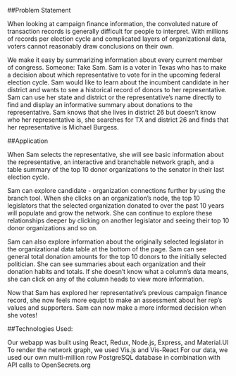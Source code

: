 ##Problem Statement

When looking at campaign finance information, the convoluted nature of transaction records is generally difficult for people to interpret. With millions of records per election cycle and complicated layers of organizational data, voters cannot reasonably draw conclusions on their own. 

We make it easy by summarizing information about every current member of congress. 
Someone: Take Sam. Sam is a voter in Texas who has to make a decision about which representative to vote for in the upcoming federal election cycle. Sam would like to learn about the incumbent candidate in her district and wants to see a historical record of donors to her representative. Sam can use her state and district or the representative’s name directly to find and display an informative summary about donations to the representative. Sam knows that she lives in district 26 but doesn’t know who her representative is, she searches for TX and district 26 and finds that her representative is Michael Burgess.

##Application

When Sam selects the representative, she will see basic information about the representative, an interactive and branchable network graph, and a table summary of the top 10 donor organizations to the senator in their last election cycle.

Sam can explore candidate - organization connections further by using the branch tool. When she clicks on an organization’s node, the top 10 legislators that the selected organization donated to over the past 10 years will populate and grow the network. She can continue to explore these relationships deeper by clicking on another legislator and seeing their top 10 donor organizations and so on.

Sam can also explore information about the originally selected legislator in the organizational data table at the bottom of the page. Sam can see general total donation amounts for the top 10 donors to the initially selected politician. She can see summaries about each organization and their donation habits and totals. If she doesn’t know what a column’s data means, she can click on any of the column heads to view more information.

Now that Sam has explored her representative’s previous campaign finance record, she now feels more equipt to make an assessment about her rep’s values and supporters. Sam can now make a more informed decision when she votes!

##Technologies Used:

Our webapp was built using React, Redux, Node.js, Express, and Material.UI
To render the network graph, we used Vis.js and Vis-React
For our data, we used our own multi-million row PostgreSQL database in combination with API calls to OpenSecrets.org


